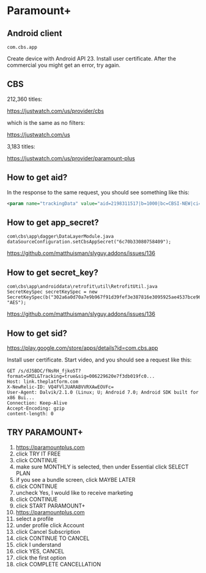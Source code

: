 # Paramount+

## Android client

~~~
com.cbs.app
~~~

Create device with Android API 23. Install user certificate. After the
commercial you might get an error, try again.

## CBS

212,360 titles:

https://justwatch.com/us/provider/cbs

which is the same as no filters:

https://justwatch.com/us

3,183 titles:

https://justwatch.com/us/provider/paramount-plus

## How to get aid?

In the response to the same request, you should see something like this:

~~~xml
<param name="trackingData" value="aid=2198311517|b=1000|bc=CBSI-NEW|ci=1|cid=1...
~~~

## How to get app\_secret?

~~~
com\cbs\app\dagger\DataLayerModule.java
dataSourceConfiguration.setCbsAppSecret("6c70b33080758409");
~~~

https://github.com/matthuisman/slyguy.addons/issues/136

## How to get secret\_key?

~~~
com\cbs\app\androiddata\retrofit\util\RetrofitUtil.java
SecretKeySpec secretKeySpec = new SecretKeySpec(b("302a6a0d70a7e9b967f91d39fef3e387816e3095925ae4537bce96063311f9c5"), "AES");
~~~

https://github.com/matthuisman/slyguy.addons/issues/136

## How to get sid?

https://play.google.com/store/apps/details?id=com.cbs.app

Install user certificate. Start video, and you should see a request like this:

~~~
GET /s/dJ5BDC/fNsRH_fjko5T?format=SMIL&Tracking=true&sig=006229620e7f3db019fc0...
Host: link.theplatform.com
X-NewRelic-ID: VQ4FVlJUARABVVRXAwEOVFc=
User-Agent: Dalvik/2.1.0 (Linux; U; Android 7.0; Android SDK built for x86 Bui...
Connection: Keep-Alive
Accept-Encoding: gzip
content-length: 0
~~~

## TRY PARAMOUNT+

1. https://paramountplus.com
2. click TRY IT FREE
3. click CONTINUE
4. make sure MONTHLY is selected, then under Essential click SELECT PLAN
5. if you see a bundle screen, click MAYBE LATER
6. click CONTINUE
7. uncheck Yes, I would like to receive marketing
8. click CONTINUE
9. click START PARAMOUNT+
10. https://paramountplus.com
11. select a profile
12. under profile click Account
13. click Cancel Subscription
14. click CONTINUE TO CANCEL
15. click I understand
16. click YES, CANCEL
17. click the first option
18. click COMPLETE CANCELLATION
